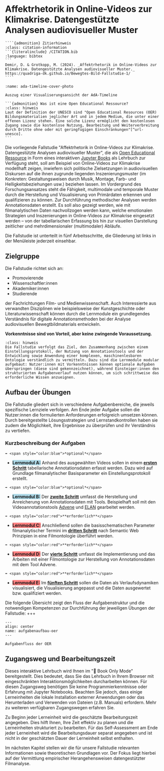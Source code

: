 # Affektrhetorik in Online-Videos zur Klimakrise. Datengestützte Analysen audiovisueller Muster

`````{margin}
````{admonition} Zitierhinweis
:class: citation-information
```{literalinclude} /CITATION.bib
:language: bibtex
```
Demir, D. & Grotkopp, M. (2024). _Affektrhetorik in Online-Videos zur Klimakrise. Datengestützte Analysen audiovisueller Muster._ https://quadriga-dk.github.io/Bewegtes-Bild-Fallstudie-1/
````
`````

```{figure} ../Bewegtes-Bild-Fallstudie-1/assets/Ada-Intro-Neu.png
:name: ada-timeline-cover-photo

Auszug einer Visualiserungsansicht der AdA-Timeline
```
````{margin}
```{admonition} Was ist eine Open Educational Ressource?
:class: hinweis
Laut der Definition der UNESCO sind "Open Educational Resources (OER) Bildungsmaterialien jeglicher Art und in jedem Medium, die unter einer offenen Lizenz stehen. Eine solche Lizenz ermöglicht den kostenlosen Zugang sowie die kostenlose Nutzung, Bearbeitung und Weiterverbreitung durch Dritte ohne oder mit geringfügigen Einschränkungen"[^url-unesco].
```
````

Die vorliegende Fallstudie "Affektrhetorik in Online-Videos zur Klimakrise. Datengestützte Analysen audiovisueller Muster", die als <a href="https://open-educational-resources.de/was-ist-oer-3-2/" class="external-link" target="_blank">Open Educational Ressource</a> in Form eines interaktiven <a href="https://jupyterbook.org/en/stable/intro.html" class="external-link" target="_blank">Jupyter Books</a> als Lehrbuch zur Verfügung steht, soll am Beispiel von Online-Videos zur Klimakrise modellhaft zeigen, inwiefern sich politische Zielsetzungen in audiovisuellen Diskursen auf die ihnen zugrunde liegenden Inszenierungsmuster (im Konkreten: Gestaltungsweisen durch Musik, Montage, Farb- und Helligkeitsbeziehungen usw.) beziehen lassen. 
Im Vordergrund des Forschungsansatzes steht die Fähigkeit, multimodale und temporale Muster durch die Herstellung und Visualisierung von Primärdaten erkennen und qualifizieren zu können. Zur Durchführung methodischer Analysen werden Annotationsdaten erstellt. Es soll also gezeigt werden, wie mit filmanalytischen Daten nachvollzogen werden kann, welche emotionalen Strategien und Inszenierungen in Online-Videos zur Klimakrise eingesetzt werden – von der tabellarischen Erfassung bis hin zur visuellen Darstellung zeitlicher und mehrdimensionaler (multimodaler) Abläufe.

Die Fallstudie ist unterteilt in fünf Arbeitsschritte, die Gliederung ist links in der Menüleiste jederzeit einsehbar.

## Zielgruppe
Die Fallstudie richtet sich an:

* Promovierende
* Wissenschaftler:innen
* Akademiker:innen
* Studierende

der Fachrichtungen Film- und Medienwissenschaft. Auch Interessierte aus verwandten Disziplinen wie beispielsweise der Kunstgeschichte oder Literaturwissenschaft können durch die Lernmodule ein grundlegendes Verständnis für digitale Annotationsmethoden bei der Analyse audiovisuellen Bewegtbildmaterials entwickeln.

**Vorkenntnisse sind von Vorteil, aber keine zwingende Voraussetzung.**

```{admonition} Hinweis: Vorerfahrung
:class: hinweis
Die Fallstudie verfolgt das Ziel, den Zusammenhang zwischen einem Einstellungsprotokoll, der Nutzung von Annotationstools und der Entwicklung sowie Anwendung einer komplexen, maschinenlesbaren Ontologie verständlich zu vermitteln. Dazu sind die Lernmodule modular aufgebaut: Nutzer:innen mit Vorkenntnissen können optionale Aufgaben überspringen (diese sind gekennzeichnet), während Einsteiger:innen den strukturierten Aufgabenverlauf nutzen können, um sich schrittweise das erforderliche Wissen anzueignen.
```

## Aufbau der Übungen
Die Fallstudie gliedert sich in verschiedene Aufgabenbereiche, die jeweils spezifische Lernziele verfolgen. Am Ende jeder Aufgabe sollen die Nutzer:innen die formulierten Anforderungen erfolgreich umsetzen können. Durch bereitgestellte Lösungsstrategien und Lernstandkontrollen haben sie zudem die Möglichkeit, ihre Ergebnisse zu überprüfen und ihr Verständnis zu vertiefen.

### Kurzbeschreibung der Aufgaben

````{margin}
➡️ <span style="color:blue">*optional*</span>
````
* <span style="background-color:#ADD8E6;">**Lernmodul A:**</span> 
Anhand des ausgewählten Videos sollen in einem [**ersten Schritt**](#Kapitel_II/Aufgabe_A) tabellarische Annotationsdaten erfasst werden. Dazu wird auf Grundlage filmanalytischer Basisparameter ein Einstellungsprotokoll erstellt.

````{margin}
➡️ <span style="color:blue">*optional*</span>
````
* <span style="background-color:#ADD8E6;">**Lernmodul B:**</span> 
Der [**zweite Schritt**](#Kapitel_II/Aufgabe_B) umfasst die Herstellung und Anreicherung von Annotationsdaten mit Tools. Beispielhaft soll mit den Videoannotationstools <a href="https://www.advene.org/" class="external-link" target="_blank">Advene</a> und <a href="https://archive.mpi.nl/tla/elan" class="external-link" target="_blank">ELAN</a> gearbeitet werden.

````{margin}
➡️ <span style="color:red">**erforderlich**</span>
````
* <span style="background-color:#FF7F7F;">**Lernmodul C:**</span> 
Anschließend sollen die basisschematischen Parameter filmanalytischer Termini im [**dritten Schritt**](#Kapitel_II/Aufgabe_C) nach Semantic Web Prinzipien in eine Filmontologie überführt werden.
````{margin}
➡️ <span style="color:red">**erforderlich**</span>
````
* <span style="background-color:#FF7F7F;">**Lernmodul D:**</span> 
Der [**vierte Schritt**](#Kapitel_II/Aufgabe_D) umfasst die Implementierung und das Arbeiten mit einer Filmontologie zur Herstellung von Annotationsdaten mit dem Tool Advene.
````{margin}
➡️ <span style="color:red">**erforderlich**</span>
````
* <span style="background-color:#FF7F7F;">**Lernmodul E:**</span> 
Im [**fünften Schritt**](#Kapitel_II/Aufgabe_E) sollen die Daten als Verlaufsdynamiken visualisiert, die Visualisierung angepasst und die Daten ausgewertet bzw. qualifiziert werden.

Die folgende Übersicht zeigt den Fluss der Aufgabenstruktur und die notwendigen Kompetenzen zur Durchführung der jeweiligen Übungen der Fallstudie:
+++
```{figure} ../Bewegtes-Bild-Fallstudie-1/assets/Aufgabenaufbau-OER.png
---
align: center
name: aufgabenaufbau-oer
---

Aufgabenfluss der OER
```
## Zugangsweg und Bearbeitungszeit

Dieses interaktive Lehrbuch wird Ihnen im "📘 Book Only Mode" bereitgestellt. Dies bedeutet, dass Sie das Lehrbuch in Ihrem Browser mit eingeschränkten Interaktionsmöglichkeiten durcharbeiten können. Für diesen Zugangsweg benötigen Sie keine Programmierkenntnisse oder Erfahrung mit Jupyter Notebooks. Beachten Sie jedoch, dass einige Lerneinheiten die lokale Installation externer Anwendungen oder das Herunterladen und Verwenden von Dateien (z.B. Manuals) erfordern. Mehr zu weiteren verfügbaren Zugangswegen erfahren Sie.

Zu Beginn jeder Lerneinheit wird die geschätzte Bearbeitungszeit angegeben. Dies hilft Ihnen, Ihre Zeit effektiv zu planen und die Lerneinheiten strukturiert zu bearbeiten. Für das Self-Assessment am Ende jeder Lerneinheit wird die Bearbeitungsdauer separat angegeben und ist nicht in der geschätzten Dauer der Lerneinheit selbst enthalten.

Im nächsten Kapitel stellen wir die für unsere Fallstudie relevanten Informationen sowie theoretischen Grundlagen vor. Der Fokus liegt hierbei auf der Vermittlung empirischer Herangehensweisen datengestützter Filmanalyse. 

[^url-unesco]: <https://www.unesco.de/themen/bildung/bildungsqualitaet/weltbildungsempfehlung/global-citizenship-education/friedens-und-menschen/open-educational-resources/>
